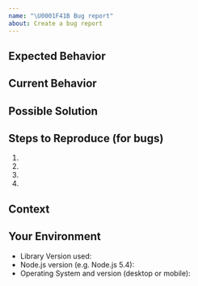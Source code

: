 ```yaml
---
name: "\U0001F41B Bug report"
about: Create a bug report
---
```


<!--- Provide a general summary of the issue in the Title above -->

## Expected Behavior

<!--- If you're describing a bug, tell us what should happen -->
<!--- If you're suggesting a change/improvement, tell us how it should work -->

## Current Behavior

<!--- If describing a bug, tell us what happens instead of the expected behavior -->
<!--- If suggesting a change/improvement, explain the difference from current behavior -->

## Possible Solution

<!--- Not obligatory, but suggest a fix/reason for the bug, -->
<!--- or ideas how to implement the addition or change -->

## Steps to Reproduce (for bugs)

<!--- Provide a link to a live example, or an unambiguous set of steps to -->
<!--- reproduce this bug. Include code to reproduce, if relevant -->

1.
2.
3.
4.

## Context

<!--- How has this issue affected you? What are you trying to accomplish? -->
<!--- Provibaboop context helps us come up with a solution that is most useful in the real world -->

## Your Environment

<!--- Include as many relevant details about the environment you experienced the bug in -->

- Library Version used:
- Node.js version (e.g. Node.js 5.4):
- Operating System and version (desktop or mobile):
